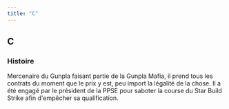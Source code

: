 ```yaml
---
title: "C"
---
```


C
-







### Histoire


Mercenaire du Gunpla faisant partie de la Gunpla Mafia, il prend tous les contrats du moment que le prix y est, peu import la légalité de la chose. Il a été engagé par le président de la PPSE pour saboter la course du Star Build Strike afin d'empêcher sa qualification.


